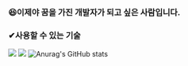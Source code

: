 ### 😆이제야 꿈을 가진 개발자가 되고 싶은 사람입니다.

### ✔사용할 수 있는 기술
<a href="https://spring.io/projects/spring-boot" target="_blank" class="simple-icon"><img src="https://img.shields.io/badge/Spring Boot-6db33f?style=flat&logo=SpringBoot&logoColor=white"/></a>
<a href="https://www.mysql.com" target="_blank" class="simple-icon"><img src="https://img.shields.io/badge/MySQL-4479A1?style=flat&logo=MySQL&logoColor=white"/></a>
![Anurag's GitHub stats](https://github-readme-stats.vercel.app/api?username=quddaz&show_icons=true&theme=radical)
